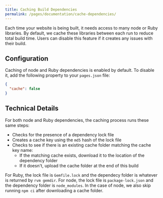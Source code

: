 ```yaml
---
title: Caching Build Dependencies
permalink: /pages/documentation/cache-dependencies/
---
```


Each time your website is being built, it needs access to many node or Ruby libraries. By default, we cache these libraries between each run to reduce total build time. Users can disable this feature if it creates any issues with their build.

## Configuration

Caching of node and Ruby dependencies is enabled by default. To disable it, add the following property to your `pages.json` file:

```json
{
  "cache": false
}
```

## Technical Details

For both node and Ruby dependencies, the caching process runs these same steps:

- Checks for the presence of a dependency lock file
- Creates a cache key using the `md5` hash of the lock file
- Checks to see if there is an existing cache folder matching the cache key name:
  - If the matching cache exists, download it to the location of the dependency folder
  - If it doesn't, upload the cache folder at the end of this build

For Ruby, the lock file is `Gemfile.lock` and the dependecy folder is whatever is returned by `rvm gemdir`. For node, the lock file is `package-lock.json` and the dependency folder is `node_modules`. In the case of node, we also skip running `npm ci` after downloading a cache folder.
